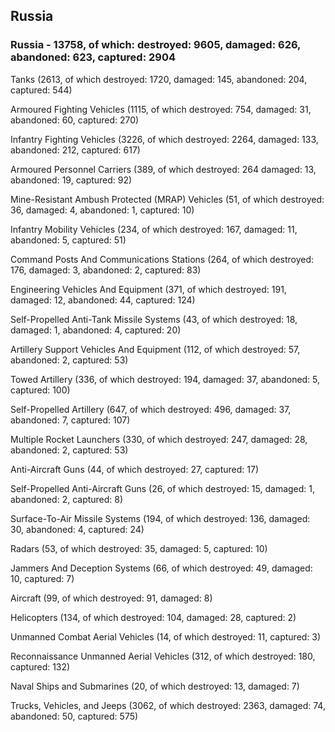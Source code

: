 
 
 ## Russia
 
 ### Russia - 13758, of which: destroyed: 9605, damaged: 626, abandoned: 623, captured: 2904

 

 

 Tanks (2613, of which destroyed: 1720, damaged: 145, abandoned: 204, captured: 544)

 Armoured Fighting Vehicles (1115, of which destroyed: 754, damaged: 31, abandoned: 60, captured: 270)

 Infantry Fighting Vehicles (3226, of which destroyed: 2264, damaged: 133, abandoned: 212, captured: 617)

 Armoured Personnel Carriers (389, of which destroyed: 264 damaged: 13, abandoned: 19, captured: 92)

 Mine-Resistant Ambush Protected (MRAP) Vehicles (51, of which destroyed: 36, damaged: 4, abandoned: 1, captured: 10)

 Infantry Mobility Vehicles (234, of which destroyed: 167, damaged: 11, abandoned: 5, captured: 51)

 Command Posts And Communications Stations (264, of which destroyed: 176, damaged: 3, abandoned: 2, captured: 83)

 Engineering Vehicles And Equipment (371, of which destroyed: 191, damaged: 12, abandoned: 44, captured: 124)

 Self-Propelled Anti-Tank Missile Systems (43, of which destroyed: 18, damaged: 1, abandoned: 4, captured: 20)

 Artillery Support Vehicles And Equipment (112, of which destroyed: 57, abandoned: 2, captured: 53)

 Towed Artillery (336, of which destroyed: 194, damaged: 37, abandoned: 5, captured: 100)

 Self-Propelled Artillery (647, of which destroyed: 496, damaged: 37, abandoned: 7, captured: 107)

 Multiple Rocket Launchers (330, of which destroyed: 247, damaged: 28, abandoned: 2, captured: 53)

 Anti-Aircraft Guns (44, of which destroyed: 27, captured: 17)

 Self-Propelled Anti-Aircraft Guns (26, of which destroyed: 15, damaged: 1, abandoned: 2, captured: 8)

 Surface-To-Air Missile Systems (194, of which destroyed: 136, damaged: 30, abandoned: 4, captured: 24)

 Radars (53, of which destroyed: 35, damaged: 5, captured: 10)

 Jammers And Deception Systems (66, of which destroyed: 49, damaged: 10, captured: 7)

 Aircraft (99, of which destroyed: 91, damaged: 8)

 Helicopters (134, of which destroyed: 104, damaged: 28, captured: 2)

 Unmanned Combat Aerial Vehicles (14, of which destroyed: 11, captured: 3)

 Reconnaissance Unmanned Aerial Vehicles (312, of which destroyed: 180, captured: 132)

 Naval Ships and Submarines (20, of which destroyed: 13, damaged: 7)

 Trucks, Vehicles, and Jeeps (3062, of which destroyed: 2363, damaged: 74, abandoned: 50, captured: 575)

